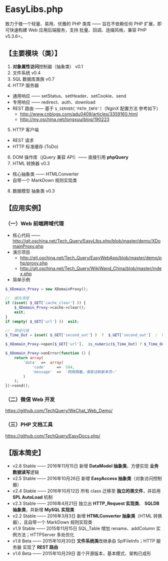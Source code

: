 # EasyLibs.php

致力于做一个轻量、易用、优雅的 PHP 类库 —— 旨在不依赖任何 PHP 扩展，即可快速构建 Web 应用后端服务，支持 批量、回调、连缀风格，兼容 PHP v5.3.6+。



## 【主要模块（类）】

 1. **对象属性访问**控制器（抽象类） v0.1
 2. 文件系统  v0.4
 3. SQL 数据库类族 v0.7
 4. HTTP 服务器
   - 通用响应 —— setStatus、setHeader、setCookie、send
   - 专用响应 —— redirect、auth、download
   - REST 路由 —— 基于 `$_SERVER['PATH_INFO']`（NginX 配置方法 参考如下）
     - http://www.cnblogs.com/adu0409/articles/3359160.html
     - http://my.oschina.net/longxuu/blog/190223
 5. HTTP 客户端
   - REST 请求
   - HTTP 标准缓存 (ToDo)
 6. DOM 操作库（jQuery 兼容 API）—— 直接引用 **phpQuery**
 7. HTML 转换器  v0.3
   - 核心抽象类 —— HTMLConverter
   - 自带一个 MarkDown 规则实现类
 8. 数据模型 抽象类  v0.3



## 【应用实例】

### （一）Web 前端跨域代理

 - 核心代码 —— http://git.oschina.net/Tech_Query/EasyLibs.php/blob/master/demo/XDomainProxy.php
 - 演示项目
   - http://git.oschina.net/Tech_Query/EasyWebApp/blob/master/demo/php/proxy.php
   - http://git.oschina.net/Tech_Query/WikiWand_China/blob/master/index.php
 - 简单示例

```PHP
$_XDomain_Proxy = new XDomainProxy();

//  缓存清理
if (isset( $_GET['cache_clear'] )) {
    $_XDomain_Proxy->cache->clear();
    exit;
}
if (empty( $_GET['url'] ))  exit;

//  跨域代理
$_Time_Out = isset( $_GET['second_out'] )  ?  $_GET['second_out']  :  0;

$_XDomain_Proxy->open($_GET['url'],  is_numeric($_Time_Out) ? $_Time_Out : 0);

$_XDomain_Proxy->onError(function () {
    return array(
        'data'  =>  array(
            'code'     =>  504,
            'message'  =>  '网络拥塞，请尝试刷新本页~'
        )
    );
})->send();
```

### （二）微信 Web 开发

https://github.com/TechQuery/WeChat_Web_Demo/


### （三）PHP 文档工具

https://github.com/TechQuery/EasyDocs.php/



## 【版本简史】

 - v2.8 Stable —— 2016年11月15日  新增 **DataModel 抽象类**，方便实现 **业务数据读写**逻辑
 - v2.5 Stable —— 2016年10月26日  新增 **EasyAccess 抽象类**（对象访问控制器）
 - v2.4 Stable —— 2016年10月12日  所有 class 迁移至 **独立的类文件**，并启用 **SPL AutoLoad** 机制
 - v2.3 Stable —— 2016年4月21日   独立出 **HTTP_Request 实现类**、 **SQLDB 抽象类**，并新增 **MySQL 实现类**
 - v2.2 Stable —— 2016年3月3日    新增 **HTMLConverter 抽象类**（HTML 转换器），且自带一个 MarkDown 规则实现类
 - v1.9 Stable —— 2015年11月15日  SQL_Table 增加 rename、addColumn 实例方法；HTTPServer 多处优化
 - v1.8 Beta   —— 2015年10月30日  **文件系统类**改继承自 SplFileInfo；HTTP 服务器 实现了 **REST 路由**
 - v1.6 Beta   —— 2015年10月29日  首个开源版本，基本模式、架构已成形
